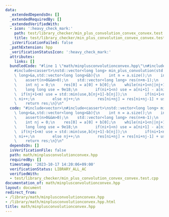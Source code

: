 ```yaml
---
data:
  _extendedDependsOn: []
  _extendedRequiredBy: []
  _extendedVerifiedWith:
  - icon: ':heavy_check_mark:'
    path: test/library_checker/min_plus_convolution_convex_convex.test.cpp
    title: test/library_checker/min_plus_convolution_convex_convex.test.cpp
  _isVerificationFailed: false
  _pathExtension: hpp
  _verificationStatusIcon: ':heavy_check_mark:'
  attributes:
    links: []
  bundledCode: "#line 1 \"math/minplusconvolutionconvex.hpp\"\n#include<vector>\n\
    #include<cassert>\nstd::vector<long long> min_plus_convolution(std::vector<long\
    \ long>&a,std::vector<long long>&b){\n    int n = a.size();\n    int m = b.size();\n\
    \    assert(n>0&&m>0);\n    std::vector<long long> res(n+m-1);\n    int ni = 0;\n\
    \    int nj = 0;\n    res[0] = a[0] + b[0];\n    while(ni+1<n||nj+1<m){\n    \
    \    long long use = 9e18;\n        if(ni+1<n) use = a[ni+1] - a[ni];\n      \
    \  if(nj+1<m) use = std::min(use,b[nj+1]-b[nj]);\n        if(ni+1<n&&a[ni+1]-a[ni]==use)\
    \ ni++;\n        else nj++;\n        res[ni+nj] = res[ni+nj-1] + use; \n    }\n\
    \    return res;\n}\n"
  code: "#include<vector>\n#include<cassert>\nstd::vector<long long> min_plus_convolution(std::vector<long\
    \ long>&a,std::vector<long long>&b){\n    int n = a.size();\n    int m = b.size();\n\
    \    assert(n>0&&m>0);\n    std::vector<long long> res(n+m-1);\n    int ni = 0;\n\
    \    int nj = 0;\n    res[0] = a[0] + b[0];\n    while(ni+1<n||nj+1<m){\n    \
    \    long long use = 9e18;\n        if(ni+1<n) use = a[ni+1] - a[ni];\n      \
    \  if(nj+1<m) use = std::min(use,b[nj+1]-b[nj]);\n        if(ni+1<n&&a[ni+1]-a[ni]==use)\
    \ ni++;\n        else nj++;\n        res[ni+nj] = res[ni+nj-1] + use; \n    }\n\
    \    return res;\n}\n"
  dependsOn: []
  isVerificationFile: false
  path: math/minplusconvolutionconvex.hpp
  requiredBy: []
  timestamp: '2023-10-17 14:20:06+09:00'
  verificationStatus: LIBRARY_ALL_AC
  verifiedWith:
  - test/library_checker/min_plus_convolution_convex_convex.test.cpp
documentation_of: math/minplusconvolutionconvex.hpp
layout: document
redirect_from:
- /library/math/minplusconvolutionconvex.hpp
- /library/math/minplusconvolutionconvex.hpp.html
title: math/minplusconvolutionconvex.hpp
---
```

